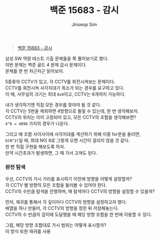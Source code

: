﻿---
layout: post
title: "백준 15683 - 감시"
categories: Baekjoon
tags: [cpp]
author:
  - Jinseop Sim
---
> [백준 15683 - 감시](https://www.acmicpc.net/problem/15683)

삼성 SW 역량 테스트 기출 문제들을 쭉 풀어보기로 했다.  
이번 문제는 백준 골드 4 문제 감시 문제이다.  
문제를 한 번 차근차근 읽어보자.  

5종류의 CCTV가 있고, 각 CCTV를 회전시켜보는 문제이다.  
CCTV를 회전시켜 사각지대가 최소가 되는 경우를 요구하고 있다.  
이 때, 사무실의 크기는 최대 ```8x8```이고, CCTV는 6개까지 가능하다.  

내가 생각하기엔 직접 모든 경우를 찾아야 될 것 같다.  
각 CCTV는 5번을 제외하면 4방향으로 돌릴 수 있는데, 한 번 생각해보자.  
CCTV의 위치는 이미 고정되어 있고, 모든 CCTV의 조합을 생각해보면?  
```4^6 = 4096``` 가지의 경우가 나온다.  

그리고 매 조합 사이사이에 사각지대를 계산하기 위해 이중 for문을 돌리면,  
```O(N^2)```일 때, 최대 N이 8로 그렇게 오랜 시간이 걸리지 않을 것 같다.  
한 번 직접 구현을 해보도록 하자.  
만약 시간초과가 발생하면, 그 때 가서 고쳐도 된다.  

### 완전 탐색
우선, CCTV의 가시 거리를 표시하기 이전에 방향을 어떻게 설정할까?  
각 CCTV 별 방향의 모든 조합을 둘러볼 수 있어야 한다.  
CCTV의 수만큼 탐색을 진행하며, 매 탐색마다 CCTV의 방향을 설정할 수 있을까?  

먼저, 재귀를 통해서 각 깊이마다 CCTV의 방향을 설정하고자 했다.  
배열을 하나 만들어, 각 CCTV의 방향을 정한 뒤 저장해놓는다.  
CCTV의 수 만큼의 깊이에 도달했을 때 해당 방향 조합을 한 번에 이용할 수 있다.  

그럼, 해당 방향 조합대로 가시 범위는 어떻게 표시할까?  
이 방식 또한 재귀를 사용
